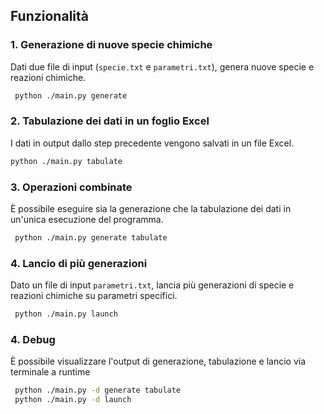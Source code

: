 ## Funzionalità

### 1. Generazione di nuove specie chimiche

 Dati due file di input (`specie.txt` e `parametri.txt`), genera nuove specie e reazioni chimiche.
```bash
 python ./main.py generate
```
### 2. Tabulazione dei dati in un foglio Excel

 I dati in output dallo step precedente vengono salvati in un file Excel.
```bash 
python ./main.py tabulate
```
### 3. Operazioni combinate

 È possibile eseguire sia la generazione che la tabulazione dei dati in un'unica esecuzione del programma.
```bash
 python ./main.py generate tabulate
```
### 4. Lancio di più generazioni

 Dato un file di input `parametri.txt`, lancia più generazioni di specie e reazioni chimiche su parametri specifici.
```bash
 python ./main.py launch
```

### 4. Debug
 È possibile visualizzare l'output di generazione, tabulazione e lancio via terminale a runtime
```bash
 python ./main.py -d generate tabulate
 python ./main.py -d launch
```
